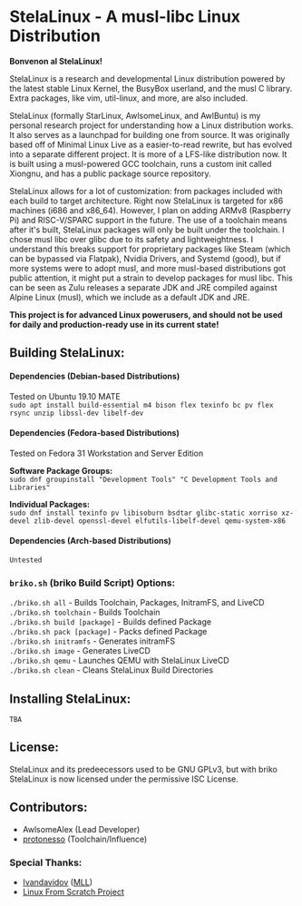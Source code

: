 # StelaLinux - A musl-libc Linux Distribution
**Bonvenon al StelaLinux!<br>**

StelaLinux is a research and developmental Linux distribution powered by the latest stable Linux Kernel, the BusyBox userland, and the musl C library. Extra packages, like vim, util-linux, and more, are also included.<br>

StelaLinux (formally StarLinux, AwlsomeLinux, and AwlBuntu) is my personal research project for understanding how a Linux distribution works. It also serves as a launchpad for building one from source. It was originally based off of Minimal Linux Live as a easier-to-read rewrite, but has evolved into a separate different project. It is more of a LFS-like distribution now. It is built using a musl-powered GCC toolchain, runs a custom init called Xiongnu, and has a public package source repository.<br>

StelaLinux allows for a lot of customization: from packages included with each build to target architecture. Right now StelaLinux is targeted for x86 machines (i686 and x86_64). However, I plan on adding ARMv8 (Raspberry Pi) and RISC-V/SPARC support in the future. The use of a toolchain means after it's built, StelaLinux packages will only be built under the toolchain. I chose musl libc over glibc due to its safety and lightweightness. I understand this breaks support for proprietary packages like Steam (which can be bypassed via Flatpak), Nvidia Drivers, and Systemd (good), but if more systems were to adopt musl, and more musl-based distributions got public attention, it might put a strain to develop packages for musl libc. This can be seen as Zulu releases a separate JDK and JRE compiled against Alpine Linux (musl), which we include as a default JDK and JRE.<br>

**This project is for advanced Linux powerusers, and should not be used for daily and production-ready use in its current state!**

## Building StelaLinux:
#### Dependencies (Debian-based Distributions)<br>
Tested on Ubuntu 19.10 MATE<br>
`sudo apt install build-essential m4 bison flex texinfo bc pv flex rsync unzip libssl-dev libelf-dev`

#### Dependencies (Fedora-based Distributions)<br>
Tested on Fedora 31 Workstation and Server Edition<br>

**Software Package Groups:**<br>
`sudo dnf groupinstall "Development Tools" "C Development Tools and Libraries"`

**Individual Packages:**<br>
`sudo dnf install texinfo pv libisoburn bsdtar glibc-static xorriso xz-devel zlib-devel openssl-devel elfutils-libelf-devel qemu-system-x86`

#### Dependencies (Arch-based Distributions)<br>
`Untested`

### `briko.sh` (briko Build Script) Options:
`./briko.sh all`             - Builds Toolchain, Packages, InitramFS, and LiveCD<br>
`./briko.sh toolchain`       - Builds Toolchain<br>
`./briko.sh build [package]` - Builds defined Package<br>
`./briko.sh pack [package]`  - Packs defined Package<br>
`./briko.sh initramfs`       - Generates initramFS<br>
`./briko.sh image`           - Generates LiveCD<br>
`./briko.sh qemu`            - Launches QEMU with StelaLinux LiveCD<br>
`./briko.sh clean`           - Cleans StelaLinux Build Directories<br>

## Installing StelaLinux:
`TBA`

## License:
StelaLinux and its predeecessors used to be GNU GPLv3, but with briko<br>
StelaLinux is now licensed under the permissive ISC License.

## Contributors:
* AwlsomeAlex (Lead Developer)
* [protonesso](https://github.com/protonesso) (Toolchain/Influence)

### Special Thanks:
* [Ivandavidov](https://github.com/ivandavidov) ([MLL](https://github.com/ivandavidov/minimal))
* [Linux From Scratch Project](http://www.linuxfromscratch.org/)
